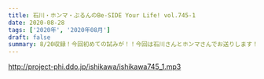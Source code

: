 ```yaml
---
title: 石川・ホンマ・ぶるんのBe-SIDE Your Life! vol.745-1
date: 2020-08-28
tags: ['2020年', '2020年08月']
draft: false
summary: 8/20収録！今回初めての試みが！！今回は石川さんとホンマさんでお送りします！
---
```


http://project-phi.ddo.jp/ishikawa/ishikawa745_1.mp3
